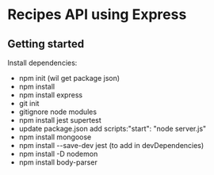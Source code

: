 # Recipes API using Express

## Getting started

Install dependencies:

- npm init (wil get package json)
- npm install
- npm install express
- git init
- gitignore node modules
- npm install jest supertest
- update package.json add scripts:"start": "node server.js"
- npm install mongoose
- npm install --save-dev jest (to add in devDependencies)
- npm install -D nodemon
- npm install body-parser